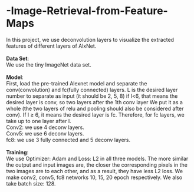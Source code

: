 # -Image-Retrieval-from-Feature-Maps
In this project, we use deconvolution layers to visualize the extracted features of different layers of AlxNet.
<br>
<br>
__Data Set__:
<br>
We use the tiny ImageNet data set.
<br>
<br>
__Model__:
<br>
First, load the pre-trained Alexnet model and separate the conv(convolution) and fc(fully connected) layers. 
L is the desired layer number to separate as input (it should be 2, 5, 8) if l<6, that means the desired layer is conv, so two layers after the 1th conv layer 
We put it as a whole (the two layers of relu and pooling should also be considered after conv). If l ≥ 6, it means the desired layer is fc. Therefore, for fc layers, we take up to one layer after l.
<br>
Conv2: we use 4 deconv layers.
<br>
Conv5: we use 6 deconv layers.
<br>
fc8: we use 3 fully connected and 5 deconv layers.
<br>
<br>
__Training__:
<br>
We use Optimizer: Adam and Loss: L2 in all three models. The more similar the output and input images are, 
the closer the corresponding pixels in the two images are to each other, and as a result, they have less L2 loss.
We make conv2, conv5, fc8 networks 10, 15, 20 epoch respectively. We also take batch size: 128.

